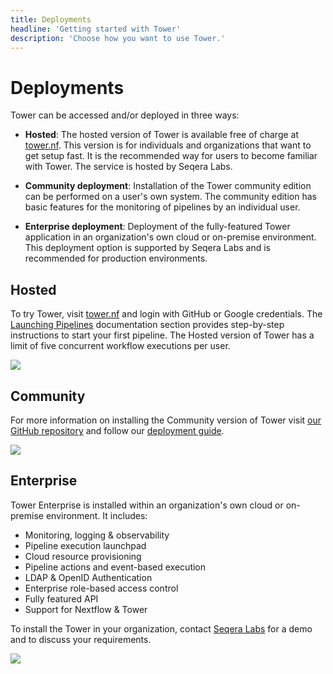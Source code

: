 ```yaml
---
title: Deployments
headline: 'Getting started with Tower'
description: 'Choose how you want to use Tower.'
---
```


# Deployments

Tower can be accessed and/or deployed in three ways:

  * **Hosted**: The hosted version of Tower is available free of charge at [tower.nf](https://tower.nf). This version is for individuals and organizations that want to get setup fast. It is the recommended way for users to become familiar with Tower. The service is hosted by Seqera Labs.

  * **Community deployment**: Installation of the Tower community edition can be performed on a user's own system. The community edition has basic features for the monitoring of pipelines by an individual user.

  * **Enterprise deployment**: Deployment of the fully-featured Tower application in an organization's own cloud or on-premise environment. This deployment option is supported by Seqera Labs and is recommended for production environments.


## Hosted

To try Tower, visit [tower.nf](https://tower.nf/login) and login with GitHub or Google credentials. The [Launching Pipelines](../launch/launch.md) documentation section provides step-by-step instructions to start your first pipeline. The Hosted version of Tower has a limit of five concurrent workflow executions per user.

![](_images/starting_tower_nf.png)


## Community
For more information on installing the Community version of Tower visit [our GitHub repository](https://github.com/seqeralabs/nf-tower) and follow our [deployment guide](../installation/system-deployment.md).

![](_images/starting_tower_opensource.png)


## Enterprise

Tower Enterprise is installed within an organization's own cloud or on-premise environment. It includes:

  * Monitoring, logging & observability
  * Pipeline execution launchpad
  * Cloud resource provisioning
  * Pipeline actions and event-based execution
  * LDAP & OpenID Authentication
  * Enterprise role-based access control
  * Fully featured API
  * Support for Nextflow & Tower

To install the Tower in your organization, contact [Seqera Labs](https://seqera.io) for a demo and to discuss your requirements.

![](_images/starting_tower_enterprise.png)

